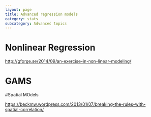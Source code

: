 ```yaml
---
layout: page
title: Advanced regression models
category: stats
subcategory: Advanced topics
---
```



# Nonlinear Regression

http://gforge.se/2014/09/an-exercise-in-non-linear-modeling/



# GAMS


#Spatial MOdels



https://beckmw.wordpress.com/2013/01/07/breaking-the-rules-with-spatial-correlation/
